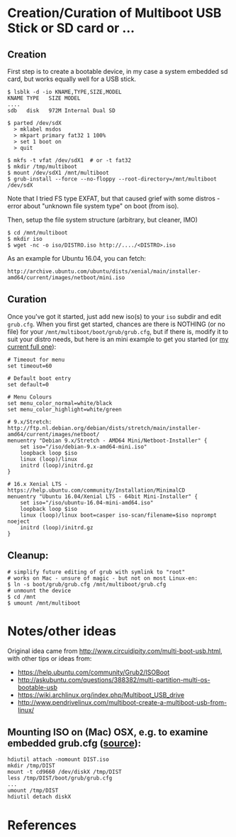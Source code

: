 # Creation/Curation of Multiboot USB Stick or SD card or ...

## Creation

First step is to create a bootable device, in my case a system embedded sd card, but works equally well 
for a USB stick.

    $ lsblk -d -io KNAME,TYPE,SIZE,MODEL
    KNAME TYPE   SIZE MODEL
    ....
    sdb   disk   972M Internal Dual SD

    $ parted /dev/sdX
      > mklabel msdos
      > mkpart primary fat32 1 100%
      > set 1 boot on
      > quit

    $ mkfs -t vfat /dev/sdX1  # or -t fat32
    $ mkdir /tmp/multiboot
    $ mount /dev/sdX1 /mnt/multiboot
    $ grub-install --force --no-floppy --root-directory=/mnt/multiboot /dev/sdX
  
  Note that I tried FS type EXFAT, but that caused grief with some
  distros - error about "unknown file system type" on boot (from iso).

Then, setup the file system structure (arbitrary, but cleaner, IMO)

    $ cd /mnt/multiboot
    $ mkdir iso
    $ wget -nc -o iso/DISTRO.iso http://..../<DISTRO>.iso 

As an example for Ubuntu 16.04, you can fetch:

    http://archive.ubuntu.com/ubuntu/dists/xenial/main/installer-amd64/current/images/netboot/mini.iso 

## Curation

Once you've got it started, just add new iso(s) to your `iso` subdir and edit `grub.cfg`.  When you first get started, chances are there is NOTHING (or no file) for your `/mnt/multiboot/boot/grub/grub.cfg`, but if there is, modify it to suit your distro needs, but here is an mini example to get you started (or [my current full one](boot/grub/grub.cfg)):

    # Timeout for menu
    set timeout=60
    
    # Default boot entry
    set default=0
    
    # Menu Colours
    set menu_color_normal=white/black
    set menu_color_highlight=white/green

    # 9.x/Stretch: http://ftp.nl.debian.org/debian/dists/stretch/main/installer-amd64/current/images/netboot/
    menuentry "Debian 9.x/Stretch - AMD64 Mini/Netboot-Installer" {
        set iso="/iso/debian-9.x-amd64-mini.iso"
        loopback loop $iso
        linux (loop)/linux
        initrd (loop)/initrd.gz
    }
  
    # 16.x Xenial LTS - https://help.ubuntu.com/community/Installation/MinimalCD
    menuentry "Ubuntu 16.04/Xenial LTS - 64bit Mini-Installer" {
        set iso="/iso/ubuntu-16.04-mini-amd64.iso"
        loopback loop $iso
        linux (loop)/linux boot=casper iso-scan/filename=$iso noprompt noeject
        initrd (loop)/initrd.gz
    }

## Cleanup:
    
    # simplify future editing of grub with symlink to "root"
    # works on Mac - unsure of magic - but not on most Linux-en:
    $ ln -s boot/grub/grub.cfg /mnt/multiboot/grub.cfg
    # unmount the device
    $ cd /mnt
    $ umount /mnt/multiboot



# Notes/other ideas

Original idea came from http://www.circuidipity.com/multi-boot-usb.html, with other tips or ideas from:

  - https://help.ubuntu.com/community/Grub2/ISOBoot
  - http://askubuntu.com/questions/388382/multi-partition-multi-os-bootable-usb
  - https://wiki.archlinux.org/index.php/Multiboot_USB_drive
  - http://www.pendrivelinux.com/multiboot-create-a-multiboot-usb-from-linux/


## Mounting ISO on (Mac) OSX, e.g. to examine embedded grub.cfg ([source][2]):

    hdiutil attach -nomount DIST.iso
    mkdir /tmp/DIST
    mount -t cd9660 /dev/diskX /tmp/DIST
    less /tmp/DIST/boot/grub/grub.cfg
    ...
    umount /tmp/DIST
    hdiutil detach diskX

# References
[2]: https://unix.stackexchange.com/questions/298685/can-a-mac-mount-a-debian-install-cd
[3]: http://rentageekla.com/2010/10/27/how-to-mount-an-iso-that-contains-multiple-partitions/
[4]: http://chtaube.eu/computers/freedos/bootable-usb/
